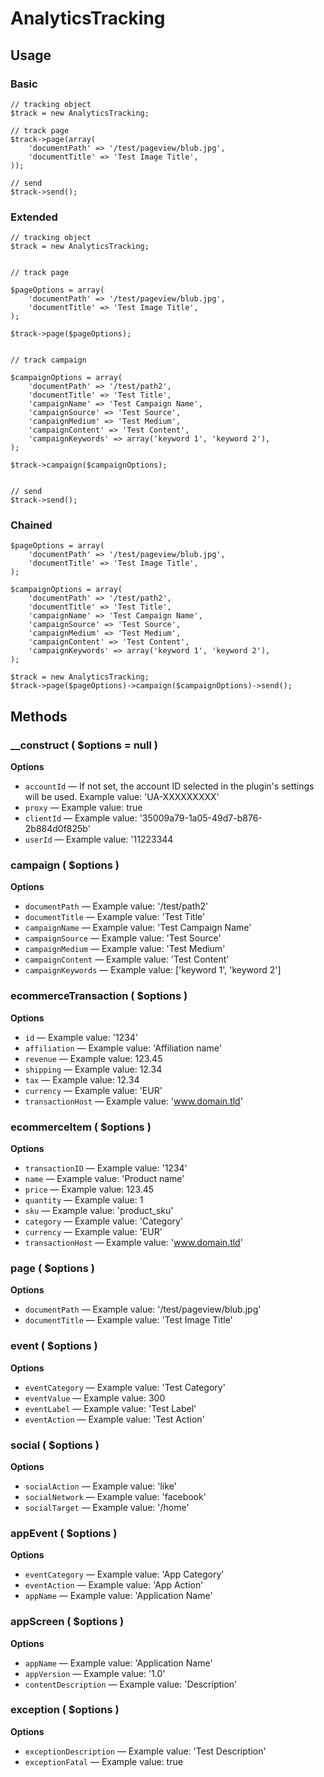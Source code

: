 # AnalyticsTracking


## Usage


### Basic

    // tracking object
    $track = new AnalyticsTracking;

    // track page
    $track->page(array(
        'documentPath' => '/test/pageview/blub.jpg',
        'documentTitle' => 'Test Image Title',
    ));

    // send
    $track->send();

### Extended

    // tracking object
    $track = new AnalyticsTracking;


    // track page

    $pageOptions = array(
        'documentPath' => '/test/pageview/blub.jpg',
        'documentTitle' => 'Test Image Title',
    );

    $track->page($pageOptions);


    // track campaign

    $campaignOptions = array(
        'documentPath' => '/test/path2',
        'documentTitle' => 'Test Title',
        'campaignName' => 'Test Campaign Name',
        'campaignSource' => 'Test Source',
        'campaignMedium' => 'Test Medium',
        'campaignContent' => 'Test Content',
        'campaignKeywords' => array('keyword 1', 'keyword 2'),
    );

    $track->campaign($campaignOptions);


    // send
    $track->send();

### Chained

    $pageOptions = array(
        'documentPath' => '/test/pageview/blub.jpg',
        'documentTitle' => 'Test Image Title',
    );

    $campaignOptions = array(
        'documentPath' => '/test/path2',
        'documentTitle' => 'Test Title',
        'campaignName' => 'Test Campaign Name',
        'campaignSource' => 'Test Source',
        'campaignMedium' => 'Test Medium',
        'campaignContent' => 'Test Content',
        'campaignKeywords' => array('keyword 1', 'keyword 2'),
    );

    $track = new AnalyticsTracking;
    $track->page($pageOptions)->campaign($campaignOptions)->send();

## Methods

### __construct ( $options = null )

**Options**

- `accountId` — If not set, the account ID selected in the plugin's settings will be used. Example value: 'UA-XXXXXXXXX'
- `proxy` — Example value: true
- `clientId` — Example value: '35009a79-1a05-49d7-b876-2b884d0f825b'
- `userId` — Example value: '11223344

### campaign ( $options )

**Options**

- `documentPath` — Example value: '/test/path2'
- `documentTitle` — Example value: 'Test Title'
- `campaignName` — Example value: 'Test Campaign Name'
- `campaignSource` — Example value: 'Test Source'
- `campaignMedium` — Example value: 'Test Medium'
- `campaignContent` — Example value: 'Test Content'
- `campaignKeywords` — Example value: ['keyword 1', 'keyword 2']


### ecommerceTransaction ( $options )

**Options**

- `id` — Example value: '1234'
- `affiliation` — Example value: 'Affiliation name'
- `revenue` — Example value: 123.45
- `shipping` — Example value: 12.34
- `tax` — Example value: 12.34
- `currency` — Example value: 'EUR'
- `transactionHost` — Example value: 'www.domain.tld'


### ecommerceItem ( $options )

**Options**

- `transactionID` — Example value: '1234'
- `name` — Example value: 'Product name'
- `price` — Example value: 123.45
- `quantity` — Example value: 1
- `sku` — Example value: 'product_sku'
- `category` — Example value: 'Category'
- `currency` — Example value: 'EUR'
- `transactionHost` — Example value: 'www.domain.tld'


### page ( $options )

**Options**

- `documentPath` — Example value: '/test/pageview/blub.jpg'
- `documentTitle` — Example value: 'Test Image Title'


### event ( $options )

**Options**

- `eventCategory` — Example value: 'Test Category'
- `eventValue` — Example value: 300
- `eventLabel` — Example value: 'Test Label'
- `eventAction` — Example value: 'Test Action'


### social ( $options )

**Options**

- `socialAction` — Example value: 'like'
- `socialNetwork` — Example value: 'facebook'
- `socialTarget` — Example value: '/home'


### appEvent ( $options )

**Options**

- `eventCategory` — Example value: 'App Category'
- `eventAction` — Example value: 'App Action'
- `appName` — Example value: 'Application Name'


### appScreen ( $options )

**Options**

- `appName` — Example value: 'Application Name'
- `appVersion` — Example value: '1.0'
- `contentDescription` — Example value: 'Description'


### exception ( $options )

**Options**

- `exceptionDescription` — Example value: 'Test Description'
- `exceptionFatal` — Example value: true
